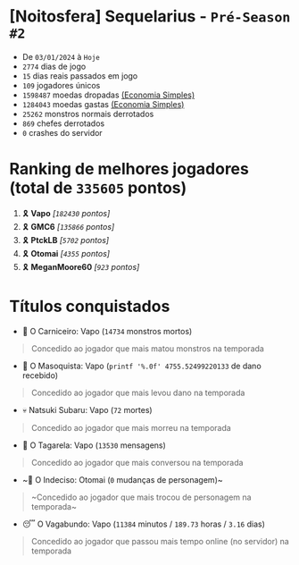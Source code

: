 # [Noitosfera] Sequelarius - `Pré-Season #2`
- De `03/01/2024` à `Hoje`
- `2774` dias de jogo
- `15` dias reais passados em jogo
- `109` jogadores únicos
- `1598487` moedas dropadas [(Economia Simples)](https://github.com/otomay/Economia-Simples)
- `1284043` moedas gastas [(Economia Simples)](https://github.com/otomay/Economia-Simples)
- `25262` monstros normais derrotados
- `869` chefes derrotados
- `0` crashes do servidor

# Ranking de melhores jogadores (total de `335605` pontos)
1. 🎗️ **Vapo** *[`182430` pontos]*
2. 🎗️ **GMC6** *[`135866` pontos]*
3. 🎗️ **PtckLB** *[`5702` pontos]*
4. 🎗️ **Otomai** *[`4355` pontos]*
5. 🎗️ **MeganMoore60** *[`923` pontos]*

# Títulos conquistados
- 👹 O Carniceiro: Vapo (`14734` monstros mortos)
> Concedido ao jogador que mais matou monstros na temporada
- 🥵 O Masoquista: Vapo (`printf '%.0f' 4755.52499220133` de dano recebido)
> Concedido ao jogador que mais levou dano na temporada
- 💀 Natsuki Subaru: Vapo (`72` mortes)
> Concedido ao jogador que mais morreu na temporada
- 🦜 O Tagarela: Vapo (`13530` mensagens)
> Concedido ao jogador que mais conversou na temporada
- ~🤔 O Indeciso: Otomai (`0` mudanças de personagem)~
> ~Concedido ao jogador que mais trocou de personagem na temporada~
- 😴 O Vagabundo: Vapo (`11384` minutos / `189.73` horas / `3.16` dias)
> Concedido ao jogador que passou mais tempo online (no servidor) na temporada
